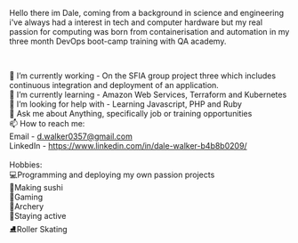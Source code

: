 Hello there im Dale, coming from a background in science and engineering i've always had a interest in tech and computer hardware but my real passion for computing was born from containerisation and automation in my three month DevOps boot-camp training with QA academy.

<br>

🔭 I’m currently working - On the SFIA group project three which includes continuous integration and deployment of an application.
<br>
🌱 I’m currently learning - Amazon Web Services, Terraform and Kubernetes
<br>
🤔 I’m looking for help with - Learning Javascript, PHP and Ruby
<br>
💬 Ask me about Anything, specifically job or training opportunities
<br>
📫 How to reach me:
<br>
Email - d.walker0357@gmail.com
<br>
LinkedIn - https://www.linkedin.com/in/dale-walker-b4b8b0209/
<br>
<br>
Hobbies: 
<br>
:computer:Programming and deploying my own passion projects
<br>
:sushi:Making sushi 
<br>
:space_invader:Gaming
<br>
:bow_and_arrow:Archery
<br>
:running:Staying active
<br>
:ice_skate:Roller Skating
